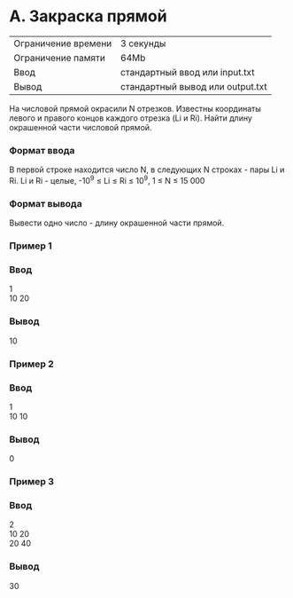 # A. Закраска прямой

|                     |                                  |
| ------------------- | -------------------------------- |
| Ограничение времени | 3 секунды                        |
| Ограничение памяти  | 64Mb                             |
| Ввод                | стандартный ввод или input.txt   |
| Вывод               | стандартный вывод или output.txt |

На числовой прямой окрасили N отрезков. Известны координаты левого и правого концов каждого отрезка (Li и Ri). Найти длину окрашенной части числовой прямой.

### Формат ввода
В первой строке находится число N, в следующих N строках - пары Li и Ri. Li и Ri - целые, -$10^9$ ≤ Li ≤ Ri ≤ $10^9$, 1 ≤ N ≤ 15 000

### Формат вывода
Вывести одно число - длину окрашенной части прямой.

### Пример 1
### Ввод	
1 <br>
10 20 <br>
### Вывод
10 <br>
### Пример 2
### Ввод	
1<br>
10 10 <br>
### Вывод
0 <br>
### Пример 3
### Ввод	
2 <br>
10 20 <br>
20 40 <br>
### Вывод
30 <br>